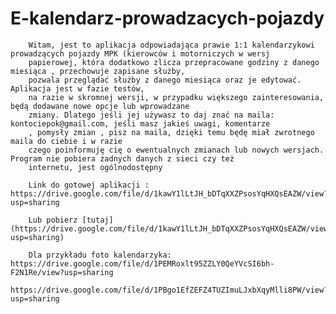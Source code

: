 ﻿# E-kalendarz-prowadzacych-pojazdy

        Witam, jest to aplikacja odpowiadająca prawie 1:1 kalendarzykowi prowadzących pojazdy MPK (kierowców i motorniczych w wersj
        papierowej, która dodatkowo zlicza przepracowane godziny z danego miesiąca , przechowuje zapisane służby,
        pozwala przeglądać służby z danego miesiąca oraz je edytować. Aplikacja jest w fazie testów,
        na razie w skromnej wersji, w przypadku większego zainteresowania, będą dodawane nowe opcje lub wprowadzane
        zmiany. Dlatego jeśli jej używasz to daj znać na maila: kontociepok@gmail.com, jeśli masz jakieś uwagi, komentarze
        , pomysły zmian , pisz na maila, dzięki temu będę miał zwrotnego maila do ciebie i w razie
        czego poinformuję cię o ewentualnych zmianach lub nowych wersjach. Program nie pobiera żadnych danych z sieci czy też
        internetu, jest ogólnodostępny
        
        Link do gotowej aplikacji : https://drive.google.com/file/d/1kawY1lLtJH_bDTqXXZPsosYqHXQsEAZW/view?usp=sharing
       
        Lub pobierz [tutaj](https://drive.google.com/file/d/1kawY1lLtJH_bDTqXXZPsosYqHXQsEAZW/view?usp=sharing)
        
        Dla przykładu foto kalendarzyka: https://drive.google.com/file/d/1PEMRoxlt95ZZLY0QeYVcSI6bh-F2N1Re/view?usp=sharing
                                         https://drive.google.com/file/d/1PBgo1EfZEFZ4TUZImuLJxbXqyMlli8PW/view?usp=sharing
